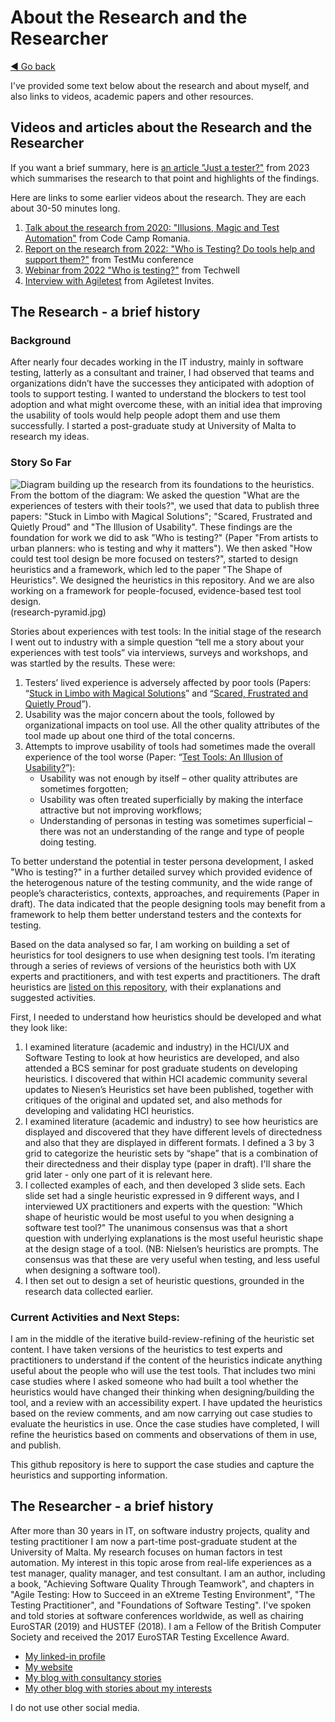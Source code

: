 # About the Research and the Researcher
[◄ Go back](README.md)

I've provided some text below about the research and about myself, and also links to videos, academic papers and other resources.

## Videos and articles about the Research and the Researcher

If you want a brief summary, here is [an article "Just a tester?"](https://www.womenwhotest.com/2023/04/14/just-a-tester-a-report-part-way-through-data/) from 2023 which summarises the research to that point and highlights of the findings.

Here are links to some earlier videos about the research. They are each about 30-50 minutes long.

1. [Talk about the research from 2020: "Illusions, Magic and Test Automation"](https://www.youtube.com/watch?v=EAEG3CzZzVY) from Code Camp Romania.
2. [Report on the research from 2022: "Who is Testing? Do tools help and support them?"](https://www.youtube.com/watch?v=JhmZpnZO_ys) from TestMu conference
3. [Webinar from 2022 "Who is testing?"](https://www.bigmarker.com/techwell-corporation/Who-Is-Testing-A-Reflection-Part-Way-Through-Data-Analysis) from Techwell
4. [Interview with Agiletest](https://www.youtube.com/watch?v=0fZlOqjmZqQ) from Agiletest Invites.

## The Research - a brief history
###	Background
After nearly four decades working in the IT industry, mainly in software testing, latterly as a consultant and trainer, I had observed that teams and organizations didn’t have the successes they anticipated with adoption of tools to support testing. I wanted to understand the blockers to test tool adoption and what might overcome these, with an initial idea that improving the usability of tools would help people adopt them and use them successfully. I started a post-graduate study at University of Malta to research my ideas. 

###	Story So Far

![Diagram building up the research from its foundations to the heuristics. From the bottom of the diagram: We asked the question "What are the experiences of testers with their tools?", we used that data to publish three papers: "Stuck in Limbo with Magical Solutions"; "Scared, Frustrated and Quietly Proud" and "The Illusion of Usability". These findings are the foundation for work we did to ask "Who is testing?" (Paper "From artists to urban planners: who is testing and why it matters"). We then asked "How could test tool design be more focused on testers?", started to design heuristics and a framework, which led to the paper "The Shape of Heuristics". We designed the heuristics in this repository. And we are also working on a framework for people-focused, evidence-based test tool design. ][R-pyramid](research-pyramid.jpg)

[R-pyramid]: research-pyramid.jpg

Stories about experiences with test tools: In the initial stage of the research I went out to industry with a simple question “tell me a story about your experiences with test tools” via interviews, surveys and workshops, and was startled by the results. These were:
1.	Testers’ lived experience is adversely affected by poor tools (Papers: “[Stuck in Limbo with Magical Solutions](https://www.scitepress.org/Link.aspx?doi=10.5220/0009091801950202)” and “[Scared, Frustrated and Quietly Proud](https://dl.acm.org/doi/abs/10.1145/3452853.3452872)”).
2.	Usability was the major concern about the tools, followed by organizational impacts on tool use. All the other quality attributes of the tool made up about one third of the total concerns.
3.	Attempts to improve usability of tools had sometimes made the overall experience of the tool worse (Paper: “[Test Tools: An Illusion of Usability?](https://ieeexplore.ieee.org/abstract/document/9155938)”):
    -	Usability was not enough by itself – other quality attributes are sometimes forgotten;
    -	Usability was often treated superficially by making the interface attractive but not improving workflows;
    -	Understanding of personas in testing was sometimes superficial – there was not an understanding of the range and type of people doing testing.

To better understand the potential in tester persona development, I asked "Who is testing?" in a further detailed survey which provided evidence of the heterogenous nature of the testing community, and the wide range of people’s characteristics, contexts, approaches, and requirements (Paper in draft). The data indicated that the people designing tools may benefit from a framework to help them better understand testers and the contexts for testing.

Based on the data analysed so far, I am working on building a set of heuristics for tool designers to use when designing test tools. I’m iterating through a series of reviews of versions of the heuristics both with UX experts and practitioners, and with test experts and practitioners. The draft heuristics are [listed on this repository](README.md), with their explanations and suggested activities.

First, I needed to understand how heuristics should be developed and what they look like:
1.	I examined literature (academic and industry) in the HCI/UX and Software Testing to look at how heuristics are developed, and also attended a BCS seminar for post graduate students on developing heuristics. I discovered that within HCI academic community several updates to Niesen’s Heuristics set have been published, together with critiques of the original and updated set, and also methods for developing and validating HCI heuristics.
2.	I examined literature (academic and industry) to see how heuristics are displayed and discovered that they have different levels of directedness and also that they are displayed in different formats. I defined a 3 by 3 grid to categorize the heuristic sets by “shape” that is a combination of their directedness and their display type (paper in draft). I'll share the grid later - only one part of it is relevant here.
3.	I collected examples of each, and then developed 3 slide sets. Each slide set had a single heuristic expressed in 9 different ways, and I interviewed UX practitioners and experts with the question: "Which shape of heuristic would be most useful to you when designing a software test tool?" The unanimous consensus was that a short question with underlying explanations is the most useful heuristic shape at the design stage of a tool. (NB: Nielsen’s heuristics are prompts. The consensus was that these are very useful when testing, and less useful when designing a software tool).
5.	I then set out to design a set of heuristic questions, grounded in the research data collected earlier.

### Current Activities and Next Steps:
I am in the middle of the iterative build-review-refining of the heuristic set content.
I have taken versions of the heuristics to test experts and practitioners to understand if the content of the heuristics indicate anything useful about the people who will use the test tools. That includes two mini case studies where I asked someone who had built a tool whether the heuristics would have changed their thinking when designing/building the tool, and a review with an accessibility expert.
I have updated the heuristics based on the review comments, and am now carrying out case studies to evaluate the heuristics in use.
Once the case studies have completed, I will refine the heuristics based on comments and observations of them in use, and publish.

This github repository is here to support the case studies and capture the heuristics and supporting information.

## The Researcher - a brief history

After more than 30 years in IT, on software industry projects, quality and testing practitioner I am now a part-time post-graduate student at the University of Malta. My research focuses on human factors in test automation. My interest in this topic arose from real-life experiences as a test manager, quality manager, and test consultant. I am an author, including a book, "Achieving Software Quality Through Teamwork", and chapters in "Agile Testing: How to Succeed in an eXtreme Testing Environment", "The Testing Practitioner", and "Foundations of Software Testing". I've spoken and told stories at software conferences worldwide, as well as chairing EuroSTAR (2019) and HUSTEF (2018). I am a Fellow of the British Computer Society and received the 2017 EuroSTAR Testing Excellence Award.

- [My linked-in profile](https://www.linkedin.com/in/isabelevans/)
- [My website](https://isabelevansuk.wordpress.com/)
- [My blog with consultancy stories](https://isabelevansconsultancy.wordpress.com/)
- [My other blog with stories about my interests](https://isabelevanswriting.wordpress.com/)

I do not use other social media. 
